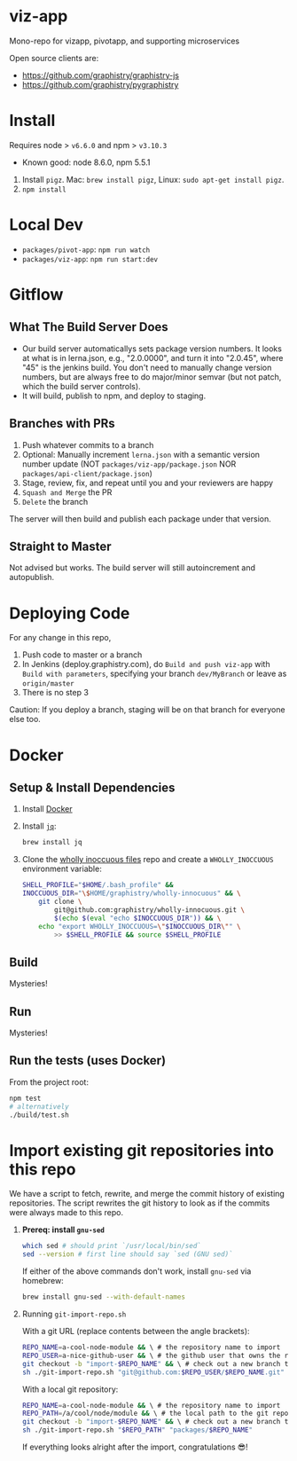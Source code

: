 # viz-app

Mono-repo for vizapp, pivotapp, and supporting microservices

Open source clients are:
* https://github.com/graphistry/graphistry-js
* https://github.com/graphistry/pygraphistry

# Install

Requires node > `v6.6.0` and npm  > `v3.10.3`
* Known good: node 8.6.0, npm 5.5.1

1. Install `pigz`. Mac: `brew install pigz`, Linux: `sudo apt-get install pigz`.
2. `npm install`

# Local Dev

* `packages/pivot-app`: `npm run watch`
* `packages/viz-app`: `npm run start:dev`

# Gitflow

## What The Build Server Does

* Our build server automaticallys sets package version numbers. It looks at what is in lerna.json, e.g., "2.0.0000", and turn it into "2.0.45", where "45" is the jenkins build. You don't need to manually change version numbers, but are always free to do major/minor semvar (but not patch, which the build server controls).
* It will build, publish to npm, and deploy to staging.

## Branches with PRs

1. Push whatever commits to a branch
2. Optional: Manually increment `lerna.json` with a semantic version number update (NOT `packages/viz-app/package.json` NOR `packages/api-client/package.json`)
3. Stage, review, fix, and repeat until you and your reviewers are happy
4. `Squash and Merge` the PR
5. `Delete` the branch

The server will then build and publish each package under that version.

## Straight to Master

Not advised but works. The build server will still autoincrement and autopublish.


# Deploying Code

For any change in this repo,

1. Push code to master or a branch
2. In Jenkins (deploy.graphistry.com), do `Build and push viz-app` with `Build with parameters`, specifying your branch `dev/MyBranch` or leave as `origin/master`
3. There is no step 3

Caution: If you deploy a branch, staging will be on that branch for everyone else too.


# Docker

## Setup & Install Dependencies

1. Install [Docker](https://www.docker.com/docker-mac)
1. Install [`jq`](https://stedolan.github.io/jq/):

    ```sh
    brew install jq
    ```

1. Clone the [wholly inoccuous files](https://github.com/graphistry/wholly-innocuous) repo and create a `WHOLLY_INOCCUOUS` environment variable:

    ```sh
    SHELL_PROFILE="$HOME/.bash_profile" &&
    INOCCUOUS_DIR="\$HOME/graphistry/wholly-innocuous" && \
        git clone \
            git@github.com:graphistry/wholly-innocuous.git \
            $(echo $(eval "echo $INOCCUOUS_DIR")) && \
        echo "export WHOLLY_INOCCUOUS=\"$INOCCUOUS_DIR\"" \
            >> $SHELL_PROFILE && source $SHELL_PROFILE
    ```

## Build

Mysteries!

## Run

Mysteries!

## Run the tests (uses Docker)

From the project root:

```sh
npm test
# alternatively
./build/test.sh
```


# Import existing git repositories into this repo
We have a script to fetch, rewrite, and merge the commit history of existing repositories.
The script rewrites the git history to look as if the commits were always made to this repo.
1. **Prereq: install `gnu-sed`**

    ```sh
    which sed # should print `/usr/local/bin/sed`
    sed --version # first line should say `sed (GNU sed)`
    ```

    If either of the above commands don't work, install `gnu-sed` via homebrew:

    ```sh
    brew install gnu-sed --with-default-names
    ```

1. Running `git-import-repo.sh`

    With a git URL (replace contents between the angle brackets):

    ```sh
    REPO_NAME=a-cool-node-module && \ # the repository name to import
    REPO_USER=a-nice-github-user && \ # the github user that owns the repo
    git checkout -b "import-$REPO_NAME" && \ # check out a new branch to stage the import
    sh ./git-import-repo.sh "git@github.com:$REPO_USER/$REPO_NAME.git" "packages/$REPO_NAME"
    ```

    With a local git repository:

    ```sh
    REPO_NAME=a-cool-node-module && \ # the repository name to import
    REPO_PATH=/a/cool/node/module && \ # the local path to the git repository
    git checkout -b "import-$REPO_NAME" && \ # check out a new branch to stage the import
    sh ./git-import-repo.sh "$REPO_PATH" "packages/$REPO_NAME"
    ```
    If everything looks alright after the import, congratulations 😎!

